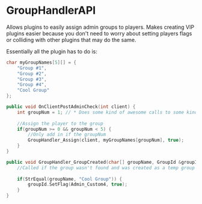 # GroupHandlerAPI
Allows plugins to easily assign admin groups to players. Makes creating VIP plugins easier because you don't need to worry about setting players flags or colliding with other plugins that may do the same.

Essentially all the plugin has to do is:

```c++
char myGroupNames[5][] = {
    "Group #1",
    "Group #2",
    "Group #3",
    "Group #4",
    "Cool Group"
};

public void OnClientPostAdminCheck(int client) {
    int groupNum = 1; // * Does some kind of awesome calls to some kind of database some where to set this *
    
    //Assign the player to the group
    if(groupNum >= 0 && groupNum < 5) {
        //Only add in if the groupNum
        GroupHandler_Assign(client, myGroupNames[groupNum], true);
    }
}

public void GroupHandler_GroupCreated(char[] groupName, GroupId &groupId) {
    //Called if the group wasn't found and was created as a temp group
    
    if(StrEqual(groupName, "Cool Group")) {
        groupId.SetFlag(Admin_Custom4, true);
    }
}
```